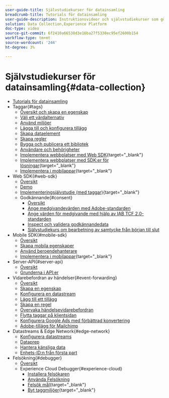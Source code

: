 ```yaml
---
user-guide-title: Självstudiekurser för datainsamling
breadcrumb-title: Tutorials för datainsamling
user-guide-description: Instruktionsvideor och självstudiekurser som gör dig till en kraftfull användare av datainsamling i Experience Platform.
solution: Data Collection,Experience Platform
doc-type: video
source-git-commit: 6f2410a66538d3e16ba27f5330ec95ef2600b154
workflow-type: tm+mt
source-wordcount: '244'
ht-degree: 3%

---
```



# Självstudiekurser för datainsamling{#data-collection}

+ [Tutorials för datainsamling](overview.md)
+ Taggar{#tags}
   + [Översikt och skapa en egenskap](tags/create-a-property.md)
   + [Välj ett värdalternativ](tags/choose-a-hosting-option.md)
   + [Använd miljöer](tags/use-environments.md)
   + [Lägga till och konfigurera tillägg](tags/add-and-configure-extensions.md)
   + [Skapa dataelement](tags/create-data-elements.md)
   + [Skapa regler](tags/build-rules.md)
   + [Bygga och publicera ett bibliotek](tags/build-and-publish-a-library.md)
   + [Användare och behörigheter](tags/users-and-permissions.md)
   + [Implementera webbplatser med Web SDK](https://experienceleague.adobe.com/docs/platform-learn/implement-web-sdk/overview.html){target=&quot;_blank&quot;}
   + [Implementera webbplatser med SDK:er för lösningar](https://experienceleague.adobe.com/docs/platform-learn/implement-in-websites/overview.html){target=&quot;_blank&quot;}
   + [Implementera i mobilappar](https://experienceleague.adobe.com/docs/platform-learn/implement-mobile-sdk/overview.html){target=&quot;_blank&quot;}
+ Web SDK{#web-sdk}
   + [Översikt](web-sdk/overview.md)
   + [Demo](web-sdk/demo.md)
   + [Implementeringsjälvstudie (med taggar)](https://experienceleague.adobe.com/docs/platform-learn/implement-web-sdk/overview.html){target=&quot;_blank&quot;}
   + Godkännande{#consent}
      + [Översikt](web-sdk/consent/overview.md)
      + [Ange medgivandevärden med Adobe-standarden](web-sdk/consent/set-consent-adobe.md)
      + [Ange värden för medgivande med hjälp av IAB TCF 2.0-standarden](web-sdk/consent/set-consent-iab.md)
      + [Inspect och validera godkännandedata](web-sdk/consent/inspect.md)
      + [Självstudiekurs om bearbetning av samtycke från början till slut](web-sdk/consent/tutorial.md)
+ Mobile SDK{#mobile-sdk}
   + [Översikt](mobile-sdk/overview.md)
   + [Skapa mobila egenskaper](mobile-sdk/create-mobile-properties.md)
   + [Använd beroendehanterare](mobile-sdk/use-dependency-managers.md)
   + [Implementera i mobilappar](https://experienceleague.adobe.com/docs/platform-learn/implement-mobile-sdk/overview.html){target=&quot;_blank&quot;}
+ Server-API{#server-api}
   + [Översikt](server-api/overview.md)
   + [Grunderna i API:er](server-api/introduction.md)
+ Vidarebefordran av händelser{#event-forwarding}
   + [Översikt](event-forwarding/overview.md)
   + [Skapa en egenskap](event-forwarding/create-a-property.md)
   + [Konfigurera en datastream](event-forwarding/set-up-a-datastream.md)
   + [Lägg till ett tillägg](event-forwarding/add-an-extension.md)
   + [Skapa en regel](event-forwarding/create-a-rule.md)
   + [Övervaka händelsevidarebefordran](event-forwarding/monitor.md)
   + [Flytta taggar på klientsidan](event-forwarding/consider-moving-tags.md)
   + [Konfigurera Google Ads med förbättrad konvertering](event-forwarding/set-up-google-ads-enhanced-conversions.md)
   + [Adobe-tillägg för Mailchimp](event-forwarding/adobe-extension-for-mailchimp.md)
+ Datastreams &amp; Edge Network{#edge-network}
   + [Konfigurera datastreams](edge/configure-datastreams.md)
   + [Dataprep](edge/data-prep.md)
   + [Hantera känsliga data](edge/manage-sensitive-data-in-datastreams.md)
   + [Enhets-ID:n från första part](edge/generate-first-party-device-ids.md)
+ Felsökning{#debugger}
   + [Översikt](debugger/overview.md)
   + Experience Cloud Debugger{#experience-cloud}
      + [Installera felsökaren](debugger/experience-cloud/add-the-extension.md)
      + [Använda Felsökning](debugger/experience-cloud/use-the-experience-cloud-debugger.md)
      + [Felsök mål](https://experienceleague.adobe.com/docs/target-learn/tutorials/troubleshooting/troubleshoot-with-the-experience-cloud-debugger.html){target=&quot;_blank&quot;}
      + [Byt taggmiljöer](https://experienceleague.adobe.com/docs/platform-learn/implement-in-websites/configure-tags/switch-environments.html){target=&quot;_blank&quot;}
